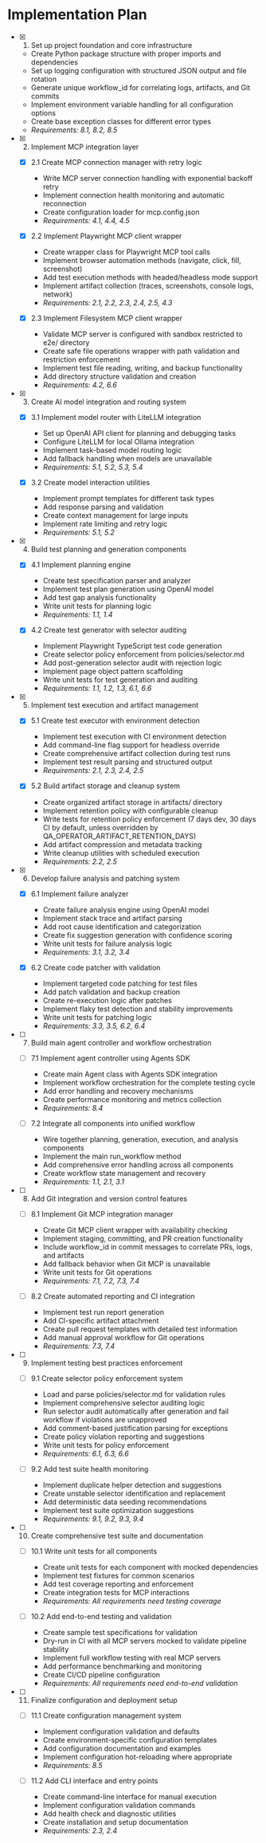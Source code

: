 # Implementation Plan

- [x] 1. Set up project foundation and core infrastructure
  - Create Python package structure with proper imports and dependencies
  - Set up logging configuration with structured JSON output and file rotation
  - Generate unique workflow_id for correlating logs, artifacts, and Git commits
  - Implement environment variable handling for all configuration options
  - Create base exception classes for different error types
  - _Requirements: 8.1, 8.2, 8.5_

- [x] 2. Implement MCP integration layer
  - [x] 2.1 Create MCP connection manager with retry logic
    - Write MCP server connection handling with exponential backoff retry
    - Implement connection health monitoring and automatic reconnection
    - Create configuration loader for mcp.config.json
    - _Requirements: 4.1, 4.4, 4.5_

  - [x] 2.2 Implement Playwright MCP client wrapper
    - Create wrapper class for Playwright MCP tool calls
    - Implement browser automation methods (navigate, click, fill, screenshot)
    - Add test execution methods with headed/headless mode support
    - Implement artifact collection (traces, screenshots, console logs, network)
    - _Requirements: 2.1, 2.2, 2.3, 2.4, 2.5, 4.3_

  - [x] 2.3 Implement Filesystem MCP client wrapper
    - Validate MCP server is configured with sandbox restricted to e2e/ directory
    - Create safe file operations wrapper with path validation and restriction enforcement
    - Implement test file reading, writing, and backup functionality
    - Add directory structure validation and creation
    - _Requirements: 4.2, 6.6_

- [x] 3. Create AI model integration and routing system
  - [x] 3.1 Implement model router with LiteLLM integration
    - Set up OpenAI API client for planning and debugging tasks
    - Configure LiteLLM for local Ollama integration
    - Implement task-based model routing logic
    - Add fallback handling when models are unavailable
    - _Requirements: 5.1, 5.2, 5.3, 5.4_

  - [x] 3.2 Create model interaction utilities
    - Implement prompt templates for different task types
    - Add response parsing and validation
    - Create context management for large inputs
    - Implement rate limiting and retry logic
    - _Requirements: 5.1, 5.2_

- [x] 4. Build test planning and generation components
  - [x] 4.1 Implement planning engine
    - Create test specification parser and analyzer
    - Implement test plan generation using OpenAI model
    - Add test gap analysis functionality
    - Write unit tests for planning logic
    - _Requirements: 1.1, 1.4_

  - [x] 4.2 Create test generator with selector auditing
    - Implement Playwright TypeScript test code generation
    - Create selector policy enforcement from policies/selector.md
    - Add post-generation selector audit with rejection logic
    - Implement page object pattern scaffolding
    - Write unit tests for test generation and auditing
    - _Requirements: 1.1, 1.2, 1.3, 6.1, 6.6_

- [x] 5. Implement test execution and artifact management
  - [x] 5.1 Create test executor with environment detection
    - Implement test execution with CI environment detection
    - Add command-line flag support for headless override
    - Create comprehensive artifact collection during test runs
    - Implement test result parsing and structured output
    - _Requirements: 2.1, 2.3, 2.4, 2.5_

  - [x] 5.2 Build artifact storage and cleanup system
    - Create organized artifact storage in artifacts/ directory
    - Implement retention policy with configurable cleanup
    - Write tests for retention policy enforcement (7 days dev, 30 days CI by default, unless overridden by QA_OPERATOR_ARTIFACT_RETENTION_DAYS)
    - Add artifact compression and metadata tracking
    - Write cleanup utilities with scheduled execution
    - _Requirements: 2.2, 2.5_

- [x] 6. Develop failure analysis and patching system
  - [x] 6.1 Implement failure analyzer
    - Create failure analysis engine using OpenAI model
    - Implement stack trace and artifact parsing
    - Add root cause identification and categorization
    - Create fix suggestion generation with confidence scoring
    - Write unit tests for failure analysis logic
    - _Requirements: 3.1, 3.2, 3.4_

  - [x] 6.2 Create code patcher with validation
    - Implement targeted code patching for test files
    - Add patch validation and backup creation
    - Create re-execution logic after patches
    - Implement flaky test detection and stability improvements
    - Write unit tests for patching logic
    - _Requirements: 3.3, 3.5, 6.2, 6.4_

- [ ] 7. Build main agent controller and workflow orchestration
  - [ ] 7.1 Implement agent controller using Agents SDK
    - Create main Agent class with Agents SDK integration
    - Implement workflow orchestration for the complete testing cycle
    - Add error handling and recovery mechanisms
    - Create performance monitoring and metrics collection
    - _Requirements: 8.4_

  - [ ] 7.2 Integrate all components into unified workflow
    - Wire together planning, generation, execution, and analysis components
    - Implement the main run_workflow method
    - Add comprehensive error handling across all components
    - Create workflow state management and recovery
    - _Requirements: 1.1, 2.1, 3.1_

- [ ] 8. Add Git integration and version control features
  - [ ] 8.1 Implement Git MCP integration manager
    - Create Git MCP client wrapper with availability checking
    - Implement staging, committing, and PR creation functionality
    - Include workflow_id in commit messages to correlate PRs, logs, and artifacts
    - Add fallback behavior when Git MCP is unavailable
    - Write unit tests for Git operations
    - _Requirements: 7.1, 7.2, 7.3, 7.4_

  - [ ] 8.2 Create automated reporting and CI integration
    - Implement test run report generation
    - Add CI-specific artifact attachment
    - Create pull request templates with detailed test information
    - Add manual approval workflow for Git operations
    - _Requirements: 7.3, 7.4_

- [ ] 9. Implement testing best practices enforcement
  - [ ] 9.1 Create selector policy enforcement system
    - Load and parse policies/selector.md for validation rules
    - Implement comprehensive selector auditing logic
    - Run selector audit automatically after generation and fail workflow if violations are unapproved
    - Add comment-based justification parsing for exceptions
    - Create policy violation reporting and suggestions
    - Write unit tests for policy enforcement
    - _Requirements: 6.1, 6.3, 6.6_

  - [ ] 9.2 Add test suite health monitoring
    - Implement duplicate helper detection and suggestions
    - Create unstable selector identification and replacement
    - Add deterministic data seeding recommendations
    - Implement test suite optimization suggestions
    - _Requirements: 9.1, 9.2, 9.3, 9.4_

- [ ] 10. Create comprehensive test suite and documentation
  - [ ] 10.1 Write unit tests for all components
    - Create unit tests for each component with mocked dependencies
    - Implement test fixtures for common scenarios
    - Add test coverage reporting and enforcement
    - Create integration tests for MCP interactions
    - _Requirements: All requirements need testing coverage_

  - [ ] 10.2 Add end-to-end testing and validation
    - Create sample test specifications for validation
    - Dry-run in CI with all MCP servers mocked to validate pipeline stability
    - Implement full workflow testing with real MCP servers
    - Add performance benchmarking and monitoring
    - Create CI/CD pipeline configuration
    - _Requirements: All requirements need end-to-end validation_

- [ ] 11. Finalize configuration and deployment setup
  - [ ] 11.1 Create configuration management system
    - Implement configuration validation and defaults
    - Create environment-specific configuration templates
    - Add configuration documentation and examples
    - Implement configuration hot-reloading where appropriate
    - _Requirements: 8.5_

  - [ ] 11.2 Add CLI interface and entry points
    - Create command-line interface for manual execution
    - Implement configuration validation commands
    - Add health check and diagnostic utilities
    - Create installation and setup documentation
    - _Requirements: 2.3, 2.4_